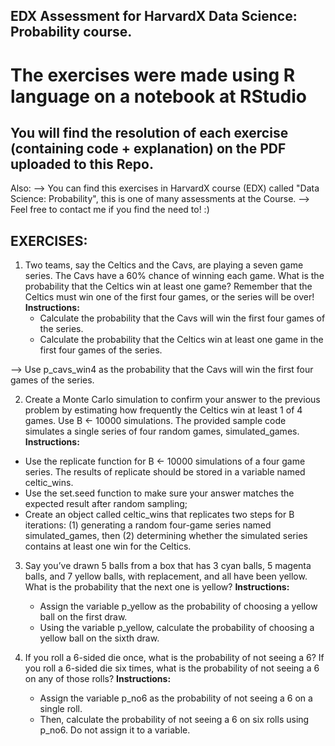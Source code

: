 ## EDX Assessment for HarvardX Data Science: Probability course.

# The exercises were made using **R language** on a **notebook at RStudio**
## You will find the resolution of each exercise (containing code + explanation) on the **PDF uploaded to this Repo**. 

Also: 
--> You can find this exercises in HarvardX course (EDX) called "Data Science: Probability", this is one of many assessments at the Course. 
--> Feel free to contact me if you find the need to! :) 

## EXERCISES:
1. Two teams, say the Celtics and the Cavs, are playing a seven game series. The Cavs have a 60% chance of winning each game. What is the probability that the Celtics win at least one game? Remember that the Celtics must win one of the first four games, or the series will be over!
  **Instructions:**
    - Calculate the probability that the Cavs will win the first four games of the series.
    - Calculate the probability that the Celtics win at least one game in the first four games of the series.
      
--> Use p_cavs_win4 as the probability that the Cavs will win the first four games of the series.

2. Create a Monte Carlo simulation to confirm your answer to the previous problem by estimating how frequently the Celtics win at least 1 of 4 games. Use B ← 10000 simulations. The provided sample code simulates a single series of four random games, simulated_games.
  **Instructions:**
- Use the replicate function for B ← 10000 simulations of a four game series. The results of replicate should be stored in a variable named celtic_wins.
- Use the set.seed function to make sure your answer matches the expected result after random sampling;
- Create an object called celtic_wins that replicates two steps for B iterations: (1) generating a random four-game series named simulated_games, then (2) determining whether the simulated series contains at least one win for the Celtics. 
  
3. Say you’ve drawn 5 balls from a box that has 3 cyan balls, 5 magenta balls, and 7 yellow balls, with replacement, and all have been yellow. What is the probability that the next one is yellow?
  **Instructions:**
    - Assign the variable p_yellow as the probability of choosing a yellow ball on the first draw.
    - Using the variable p_yellow, calculate the probability of choosing a yellow ball on the sixth draw.


4. If you roll a 6-sided die once, what is the probability of not seeing a 6? If you roll a 6-sided die six times, what is the probability of not seeing a 6 on any of those rolls?
  **Instructions:**
    - Assign the variable p_no6 as the probability of not seeing a 6 on a single roll.
    - Then, calculate the probability of not seeing a 6 on six rolls using p_no6. Do not assign it to a variable.
